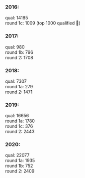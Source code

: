 ### 2016:
qual: 14185  
round 1c: 1009 (top 1000 qualified 😬)

### 2017:
qual: 980  
round 1b: 796  
round 2: 1708

### 2018:
qual: 7307  
round 1a: 279  
round 2: 1471

### 2019:
qual: 16656  
round 1a: 1780  
round 1c: 376  
round 2: 2443

### 2020:
qual: 22077  
round 1a: 1935  
round 1b: 752  
round 2: 2409
